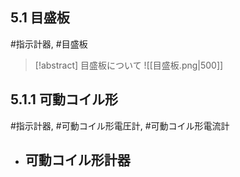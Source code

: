 ## $5.1$ 目盛板
#指示計器, #目盛板

> [!abstract] 目盛板について
> ![[目盛板.png|500]]

## $5.1.1$ 可動コイル形
#指示計器, #可動コイル形電圧計, #可動コイル形電流計

- 可動コイル形計器
    - 